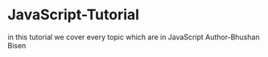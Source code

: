 # JavaScript-Tutorial
in this tutorial we cover every topic which are in JavaScript 
Author-Bhushan Bisen
